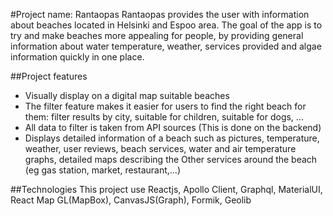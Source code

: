 #Project name: Rantaopas
Rantaopas provides the user with information about beaches located in Helsinki and Espoo area.
The goal of the app is to try and make beaches more appealing for people, by providing general information about water temperature, weather, services provided and algae information quickly in one place.


##Project features
- Visually display on a digital map suitable beaches
- The filter feature makes it easier for users to find the right beach for them: filter results by city, suitable for children, suitable for dogs, ...
- All data to filter is taken from API sources (This is done on the backend)
- Displays detailed information of a beach such as pictures, temperature, weather, user reviews, beach services, water and air temperature graphs, detailed maps describing the Other services around the beach (eg gas station, market, restaurant,...)

##Technologies
This project use Reactjs, Apollo Client, Graphql, MaterialUI, React Map GL(MapBox), CanvasJS(Graph), Formik, Geolib


